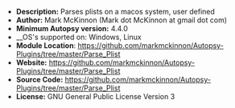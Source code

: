 - __Description:__ Parses plists on a macos system, user defined
- __Author:__ Mark McKinnon (Mark dot McKinnon at gmail dot com)
- __Minimum Autopsy version:__ 4.4.0
- __OS's supported on: Windows, Linux
- __Module Location__: https://github.com/markmckinnon/Autopsy-Plugins/tree/master/Parse_Plist
- __Website:__ https://github.com/markmckinnon/Autopsy-Plugins/tree/master/Parse_Plist
- __Source Code:__ https://github.com/markmckinnon/Autopsy-Plugins/tree/master/Parse_Plist
- __License:__ GNU General Public License Version 3